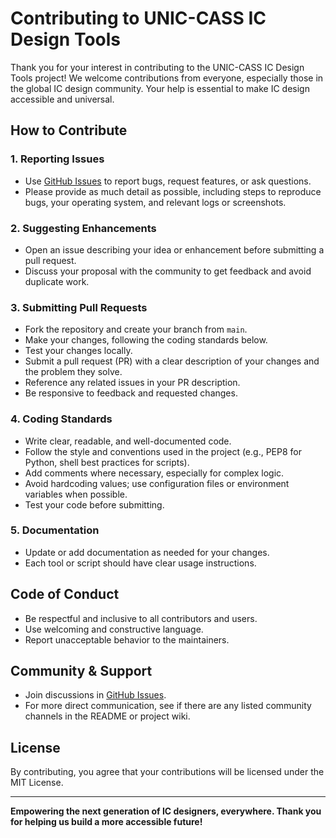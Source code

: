 # Contributing to UNIC-CASS IC Design Tools

Thank you for your interest in contributing to the UNIC-CASS IC Design Tools project! We welcome contributions from everyone, especially those in the global IC design community. Your help is essential to make IC design accessible and universal.

## How to Contribute

### 1. Reporting Issues
- Use [GitHub Issues](https://github.com/unic-cass/uniccass-icdesign-tools/issues) to report bugs, request features, or ask questions.
- Please provide as much detail as possible, including steps to reproduce bugs, your operating system, and relevant logs or screenshots.

### 2. Suggesting Enhancements
- Open an issue describing your idea or enhancement before submitting a pull request.
- Discuss your proposal with the community to get feedback and avoid duplicate work.

### 3. Submitting Pull Requests
- Fork the repository and create your branch from `main`.
- Make your changes, following the coding standards below.
- Test your changes locally.
- Submit a pull request (PR) with a clear description of your changes and the problem they solve.
- Reference any related issues in your PR description.
- Be responsive to feedback and requested changes.

### 4. Coding Standards
- Write clear, readable, and well-documented code.
- Follow the style and conventions used in the project (e.g., PEP8 for Python, shell best practices for scripts).
- Add comments where necessary, especially for complex logic.
- Avoid hardcoding values; use configuration files or environment variables when possible.
- Test your code before submitting.

### 5. Documentation
- Update or add documentation as needed for your changes.
- Each tool or script should have clear usage instructions.

## Code of Conduct
- Be respectful and inclusive to all contributors and users.
- Use welcoming and constructive language.
- Report unacceptable behavior to the maintainers.

## Community & Support
- Join discussions in [GitHub Issues](https://github.com/unic-cass/uniccass-icdesign-tools/issues).
- For more direct communication, see if there are any listed community channels in the README or project wiki.

## License
By contributing, you agree that your contributions will be licensed under the MIT License.

---

**Empowering the next generation of IC designers, everywhere. Thank you for helping us build a more accessible future!** 